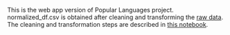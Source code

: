 This is the web app version of Popular Languages project. 
normalized_df.csv is obtained after cleaning and transforming the [raw data](https://github.com/tmtsmrsl/popular_languages/blob/main/2021%20survey_results_public.csv).
The cleaning and transformation steps are described in [this notebook](https://github.com/tmtsmrsl/popular_languages/blob/main/popular_language.ipynb).
